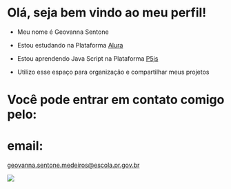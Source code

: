 # Olá, seja bem vindo ao meu perfil!

- Meu nome é Geovanna Sentone
  
- Estou estudando na Plataforma [Alura](https://www.alura.com.br/)
  
- Estou aprendendo Java Script na Plataforma [P5js](https://editor.p5.org/)
  
- Utilizo esse espaço para organização e compartilhar meus projetos

# Você pode entrar em contato comigo pelo:

# email:
geovanna.sentone.medeiros@escola.pr.gov.br

![](https://media.tenor.com/JNnPwNnbruUAAAAM/porscha-coleman.gif)

